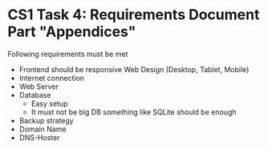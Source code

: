 # CS1 Task 4: Requirements Document Part "Appendices"

Following requirements must be met

* Frontend should be responsive Web Design (Desktop, Tablet, Mobile)
* Internet connection
* Web Server
* Database
	* Easy setup
	* It must not be big DB something like SQLite should be enough
* Backup strategy
* Domain Name
* DNS-Hoster 